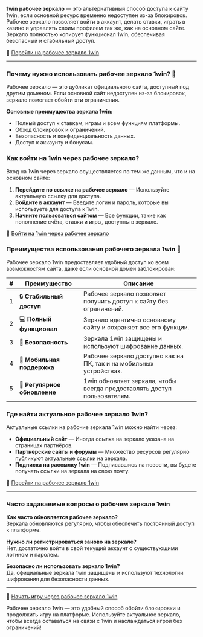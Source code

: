 **1win рабочее зеркало** — это альтернативный способ доступа к сайту 1win, если основной ресурс временно недоступен из-за блокировок. Рабочее зеркало позволяет войти в аккаунт, делать ставки, играть в казино и управлять своим профилем так же, как на основном сайте. Зеркало полностью копирует функционал 1win, обеспечивая безопасный и стабильный доступ.

🔗 [Перейти на рабочее зеркало 1win](https://brandplay.link/smXVpBbG)

---

### Почему нужно использовать рабочее зеркало 1win? 🔄

Рабочее зеркало — это дубликат официального сайта, доступный под другим доменом. Если основной сайт недоступен из-за блокировок, зеркало помогает обойти эти ограничения.

**Основные преимущества зеркала 1win:**

- Полный доступ к ставкам, играм и всем функциям платформы.
- Обход блокировок и ограничений.
- Безопасность и конфиденциальность данных.
- Доступ к аккаунту и бонусам.

### Как войти на 1win через рабочее зеркало?

Вход на 1win через зеркало осуществляется по тем же данным, что и на основном сайте:

1. **Перейдите по ссылке на рабочее зеркало** — Используйте актуальную ссылку для доступа.
2. **Войдите в аккаунт** — Введите логин и пароль, которые вы используете для доступа к 1win.
3. **Начните пользоваться сайтом** — Все функции, такие как пополнение счёта, ставки и игры, доступны в зеркале.

🔗 [Войти на 1win через рабочее зеркало](https://brandplay.link/smXVpBbG)

### Преимущества использования рабочего зеркала 1win 🌟

Рабочее зеркало 1win предоставляет удобный доступ ко всем возможностям сайта, даже если основной домен заблокирован:

| # | Преимущество | Описание |
|---|--------------|----------|
| 1 | 🔒 **Стабильный доступ** | Рабочее зеркало позволяет получить доступ к сайту без ограничений. |
| 2 | 💻 **Полный функционал** | Зеркало идентично основному сайту и сохраняет все его функции. |
| 3 | 🔐 **Безопасность** | Зеркала 1win защищены и используют шифрование данных. |
| 4 | 📱 **Мобильная поддержка** | Рабочее зеркало доступно как на ПК, так и на мобильных устройствах. |
| 5 | 🔄 **Регулярное обновление** | 1win обновляет зеркала, чтобы всегда предоставлять доступ пользователям.

### Где найти актуальное рабочее зеркало 1win?

Актуальные ссылки на рабочие зеркала 1win можно найти через:

- **Официальный сайт** — Иногда ссылка на зеркало указана на страницах партнёров.
- **Партнёрские сайты и форумы** — Множество ресурсов регулярно публикуют актуальные ссылки на зеркала.
- **Подписка на рассылку 1win** — Подписавшись на новости, вы будете получать ссылки на зеркала на свою почту.

🔗 [Перейти на рабочее зеркало 1win](https://brandplay.link/smXVpBbG)

---

### Часто задаваемые вопросы о рабочем зеркале 1win

**Как часто обновляется рабочее зеркало?**  
Зеркала обновляются регулярно, чтобы обеспечить постоянный доступ к платформе.

**Нужно ли регистрироваться заново на зеркале?**  
Нет, достаточно войти в свой текущий аккаунт с существующими логином и паролем.

**Безопасно ли использовать зеркало 1win?**  
Да, официальные зеркала 1win защищены и используют технологии шифрования для безопасности данных.

---

🔗 [Начать игру через рабочее зеркало 1win](https://brandplay.link/smXVpBbG)

Рабочее зеркало 1win — это удобный способ обойти блокировки и продолжить игру на платформе. Используйте актуальное зеркало, чтобы всегда оставаться на связи с 1win и наслаждаться игрой без ограничений!
